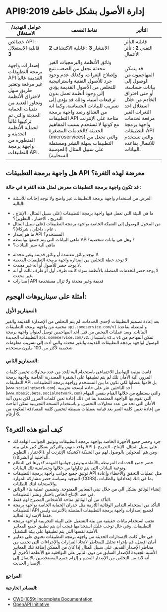 # API9:2019  إدارة الأصول بشكل خاطئ

| عوامل التهديد/ الاستغلال                                                                                                                                                                                                    | نقاط الضعف	                                                                                                                                                                                                                                                                                                                                                                                                                                                       | التأثير	                                                                                                                                                                           |
|-----------------------------------------------------------------------------------------------------------------------------------------------------------------------------------------------------------------------------|-------------------------------------------------------------------------------------------------------------------------------------------------------------------------------------------------------------------------------------------------------------------------------------------------------------------------------------------------------------------------------------------------------------------------------------------------------------------|------------------------------------------------------------------------------------------------------------------------------------------------------------------------------------|
| خصائص API : قابلية الاستغلال **3**	                                                                                                                             | الانتشار **3** : قابلية الاكتشاف  **2**	                                                                                                                                                                                             | قابلية التأثر التقني **2** : تأثر الأعمال	                                                                                                                                                                                                                                                                                                                                                                                                                                 | التأثر التقني و تأثر الأعمال: 2                                                                                                                                                    |
| إصدارات واجهة برمجة التطبيقات API القديمة غالباً غير مرقعة وتعتبر طريق سهل لاختراق الأنظمة وتجاوز العديد من تقنيات الحماية الحديثة والتي تم تركيبها غالباً لحماية الأنظمة الحديثة و المتطورة من واجهة برمجة التطبيقات API.	 | وثائق الأنظمة والبرمجيات الغير محدثة تجعل من الصعب تتبع وإصلاح الثغرات. وكذلك عدم وجود جرد للأصول التقنية واستراتيجية للتخلص من الأصول القديمة يؤدي إلى وجود أنظمة تعمل بدون ترقيعات أمنية، وذلك قد يؤدي إلى تسريب للبيانات الحساسة. وكما انه من الشائع رصد واجهة برمجة التطبيقات API متاحة على الإنترنت مع كونها لا تستخدم بسبب المفاهيم الحديثة كالخدمات المصغرة (microservices) والتي تجعل من التطبيقات سهلة النشر ومستقلة على سبيل المثال (الحوسبة السحابية)	 | قد يتمكن المهاجمون من الوصول إلى بيانات حساسة، أو حتى اختراق الخادم من خلال استغلال احد الثغرات الغير مرقعة لخدمات واجهة برمجة التطبيقات API والتي تستخدم للاتصال بقاعدة البيانات. |



## هل واجهة برمجة التطبيقات API معرضة لهذه الثغرة؟

### قد تكون واجهة برمجة التطبيقات معرض لمثل هذه الثغرة في حالة :

* الغرض من استخدام واجهة برمجة التطبيقات غير واضح ولا توجد إجابات للأسئلة التالية:
 -  ما هي البيئة التي تعمل فيها واجهة برمجة التطبيقات (على سبيل المثال ، الإنتاج ، التدريج ، الاختبار ، التطوير)؟
 - من المخول للوصول إلى الشبكة الخاصة بواجهة برمجة التطبيقات (على سبيل المثال ، عام ، داخلي ، شركاء)؟
 - ما هو إصدار API  المستخدم؟
 - ماهي البيانات التي يتم جمعها بواسطة API؟ وهل هي بيانات شخصية؟
 - ماهي آلية سير البيانات؟
* لا توجد وثائق معتمدة أو وثائق قديمة وغير محدثة.
* لا توجد خطة للتخلص من إصدارة واجهة برمجة التطبيقات القديمة.
* لا يوجد حصر للأصول أو أنه غير محدث.
* لا يوجد حصر للخدمات المتصلة بالأنظمة سواء كانت طرف أول أو طرف ثالث أو أنه غير محدث.
* إصدارات API قديمة وغير محدثة ولا تزال مستخدمة

## أمثلة على سيناريوهات الهجوم:

### السيناريو الأول:

بعد إعادة تصميم التطبيقات لإحدى الخدمات، لم يتم التخلص من الإصدارة القديمة والغير محمية من واجهة برمجة التطبيقات `api.someservice.com/v1` والمتصلة بقاعدة البيانات. وبعد عمليات الفحص من قبل أحد المهاجمين توصل لعنوان واجهة برمجة التطبيقات الجديدة `api.someservice.com/v2`. باستبدال `v2` بـ `v1`  تمكن المهاجم من الوصول لواجهة برمجة التطبيقات القديمة والغير محدثة والتي أدت إلى تسريب معلومات شخصية لأكثر من 100 مليون مستخدم.

### السيناريو الثاني:

 قامت منصة للتواصل الاجتماعي باستخدام آلية للحد من عدد محاولات تخمين كلمات المرور. آلية الأمان تلك لم يتم تطبيقها على الشفرة المصدرية الخاصة بواجهة برمجة التطبيقات API، بل قاموا بفصلها لكي تكون ما بين المستخدم وواجهة برمجة التطبيقات (`www.socialnetwork.com`).  أحد الباحثين عثر على خادم لنسخة تجريبية (`www.mbasic.beta.socialnetwork.com`) والتي يستطيع من خلالها القيام بنفس المهام التي تقوم بها الواجهة المعتمدة بما في ذلك إعادة تعين كلمات المرور لكن بدون آلية الأمان التي تحد من عدد محاولات التخمين. و باستخدام النسخة التجريبية تمكن الباحث من إعادة تعيين كلمة السر  بعد قيامة بعمليات بسيطة لتخمين كلمة المصادقة المكونة من 6 أرقام.



## كيف أمنع هذه الثغرة؟

* 	جرد وحصر جميع الأجهزة الخاصة بواجهة برمجة التطبيقات وتوثيق الجوانب الهامة لك واحد منهم، والتركيز بشكل كبير على بيئة API (على سبيل المثال، الإنتاج ، التدريج ، الاختبار ، التطوير)، ومن هم المخولين بالوصول لهم من الشبكة (كشبكة الإنترنت أو الداخلية أو الشركاء).
*  	حصر جميع الخدمات المرتبطة بالأنظمة وتوثيق جوانبها المهمة كدورها في النظام ونوعية البيانات التي يتم تداولها من خلالها وحساسية تلك البيانات.
* 	توثيق جميع جوانب واجهة برمجة التطبيقات API مثل عمليات التحقق والأخطاء وإعادة التوجيه وسياسة  حصر مشاركة الموارد (CORS)، بما في ذلك إعداداتها والطلبات والاستجابة لتلك الطلبات.
* 	إنشاء الوثائق بشكل آلي من خلال تبني المعايير المفتوحة. وتضمين عملية بناء الوثائق في خط الإنتاج الخاص باختبار ونشر التطبيقات.
* 	التأكد من أن الوثائق متاحة للأشخاص المصرح لهم فقط.
* 	التأكد من استخدام التدابير الوقائية اللازمة مثل جدران الحماية الخاصة بواجهة برمجة التطبيقات API لجميع إصدارات واجهة برمجة التطبيقات المتصلة بالأنترنت وليس فقط الإصدارة  الحالية.
* 	تجنب استخدام بيانات حقيقية من بيئة التشغيل على البيئة التجريبية لواجهة برمجة التطبيقات، وفي حال توجب عليك استخدامها فيجب أن يتم تطبيق جميع المعايير الأمنية نفسها التي يتم تطبيقها على بيئة التشغيل.
* 	في حال كانت الإصدارات الحديثة من واجهة برمجة التطبيقات تحتوي على معايير أمان افضل، قم بإجراء تحليل للمخاطر لاتخاذ القرارات والإجراءات التي تخفف من مخاطر الإصدار القديم. على سبيل المثال إذا كان من الممكن إضافة تلك المعايير الأمنية الجديدة للإصدار السابق من دون التأثير على التوافقية مع الأنظمة الأخرى أو أنه لابد من التخلص من الإصدار القديم و إلزام جميع المستخدمين بالانتقال إلى الإصدار الحديث.

### المراجع

#### المصادر الخارجية:

* [CWE-1059: Incomplete Documentation][1]
* [OpenAPI Initiative][2]

[1]: https://cwe.mitre.org/data/definitions/1059.html
[2]: https://www.openapis.org/
